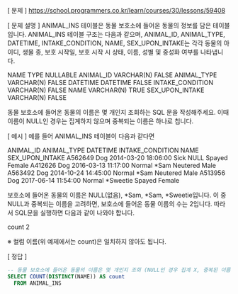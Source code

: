 [ 문제 ]
https://school.programmers.co.kr/learn/courses/30/lessons/59408

[ 문제 설명 ]
ANIMAL_INS 테이블은 동물 보호소에 들어온 동물의 정보를 담은 테이블입니다. ANIMAL_INS 테이블 구조는 다음과 같으며, ANIMAL_ID, ANIMAL_TYPE, DATETIME, INTAKE_CONDITION, NAME, SEX_UPON_INTAKE는 각각 동물의 아이디, 생물 종, 보호 시작일, 보호 시작 시 상태, 이름, 성별 및 중성화 여부를 나타냅니다.

NAME	            TYPE	    NULLABLE
ANIMAL_ID	        VARCHAR(N)	FALSE
ANIMAL_TYPE	        VARCHAR(N)	FALSE
DATETIME	        DATETIME	FALSE
INTAKE_CONDITION	VARCHAR(N)	FALSE
NAME	            VARCHAR(N)	TRUE
SEX_UPON_INTAKE	    VARCHAR(N)	FALSE

동물 보호소에 들어온 동물의 이름은 몇 개인지 조회하는 SQL 문을 작성해주세요. 이때 이름이 NULL인 경우는 집계하지 않으며 중복되는 이름은 하나로 칩니다.

[ 예시 ]
예를 들어 ANIMAL_INS 테이블이 다음과 같다면

ANIMAL_ID	ANIMAL_TYPE	DATETIME	INTAKE_CONDITION	NAME	SEX_UPON_INTAKE
A562649	Dog	2014-03-20 18:06:00	Sick	NULL	Spayed Female
A412626	Dog	2016-03-13 11:17:00	Normal	*Sam	Neutered Male
A563492	Dog	2014-10-24 14:45:00	Normal	*Sam	Neutered Male
A513956	Dog	2017-06-14 11:54:00	Normal	*Sweetie	Spayed Female

보호소에 들어온 동물의 이름은 NULL(없음), *Sam, *Sam, *Sweetie입니다. 이 중 NULL과 중복되는 이름을 고려하면, 보호소에 들어온 동물 이름의 수는 2입니다. 따라서 SQL문을 실행하면 다음과 같이 나와야 합니다.

count
2

※ 컬럼 이름(위 예제에서는 count)은 일치하지 않아도 됩니다.

[ 정답 ]
````sql
-- 동물 보호소에 들어온 동물의 이름은 몇 개인지 조회 (NULL인 경우 집계 X, 중복된 이름인 경우 1개로 집계)
SELECT COUNT(DISTINCT(NAME)) AS count
  FROM ANIMAL_INS
````